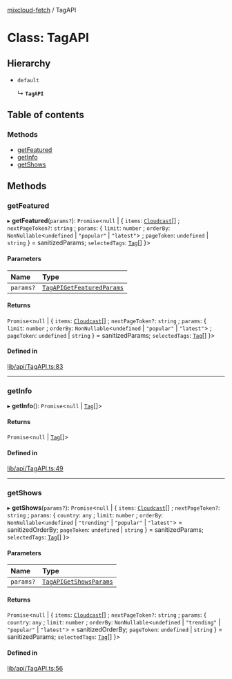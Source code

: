 [mixcloud-fetch](../README.md) / TagAPI

# Class: TagAPI

## Hierarchy

- `default`

  ↳ **`TagAPI`**

## Table of contents

### Methods

- [getFeatured](TagAPI.md#getfeatured)
- [getInfo](TagAPI.md#getinfo)
- [getShows](TagAPI.md#getshows)

## Methods

### getFeatured

▸ **getFeatured**(`params?`): `Promise`\<``null`` \| \{ `items`: [`Cloudcast`](../interfaces/Cloudcast.md)[] ; `nextPageToken?`: `string` ; `params`: \{ `limit`: `number` ; `orderBy`: `NonNullable`\<`undefined` \| ``"popular"`` \| ``"latest"``\> ; `pageToken`: `undefined` \| `string`  } = sanitizedParams; `selectedTags`: [`Tag`](../interfaces/Tag.md)[]  }\>

#### Parameters

| Name | Type |
| :------ | :------ |
| `params?` | [`TagAPIGetFeaturedParams`](../interfaces/TagAPIGetFeaturedParams.md) |

#### Returns

`Promise`\<``null`` \| \{ `items`: [`Cloudcast`](../interfaces/Cloudcast.md)[] ; `nextPageToken?`: `string` ; `params`: \{ `limit`: `number` ; `orderBy`: `NonNullable`\<`undefined` \| ``"popular"`` \| ``"latest"``\> ; `pageToken`: `undefined` \| `string`  } = sanitizedParams; `selectedTags`: [`Tag`](../interfaces/Tag.md)[]  }\>

#### Defined in

[lib/api/TagAPI.ts:83](https://github.com/patrickkfkan/mixcloud-fetch/blob/a2692f0/src/lib/api/TagAPI.ts#L83)

___

### getInfo

▸ **getInfo**(): `Promise`\<``null`` \| [`Tag`](../interfaces/Tag.md)[]\>

#### Returns

`Promise`\<``null`` \| [`Tag`](../interfaces/Tag.md)[]\>

#### Defined in

[lib/api/TagAPI.ts:49](https://github.com/patrickkfkan/mixcloud-fetch/blob/a2692f0/src/lib/api/TagAPI.ts#L49)

___

### getShows

▸ **getShows**(`params?`): `Promise`\<``null`` \| \{ `items`: [`Cloudcast`](../interfaces/Cloudcast.md)[] ; `nextPageToken?`: `string` ; `params`: \{ `country`: `any` ; `limit`: `number` ; `orderBy`: `NonNullable`\<`undefined` \| ``"trending"`` \| ``"popular"`` \| ``"latest"``\> = sanitizedOrderBy; `pageToken`: `undefined` \| `string`  } = sanitizedParams; `selectedTags`: [`Tag`](../interfaces/Tag.md)[]  }\>

#### Parameters

| Name | Type |
| :------ | :------ |
| `params?` | [`TagAPIGetShowsParams`](../interfaces/TagAPIGetShowsParams.md) |

#### Returns

`Promise`\<``null`` \| \{ `items`: [`Cloudcast`](../interfaces/Cloudcast.md)[] ; `nextPageToken?`: `string` ; `params`: \{ `country`: `any` ; `limit`: `number` ; `orderBy`: `NonNullable`\<`undefined` \| ``"trending"`` \| ``"popular"`` \| ``"latest"``\> = sanitizedOrderBy; `pageToken`: `undefined` \| `string`  } = sanitizedParams; `selectedTags`: [`Tag`](../interfaces/Tag.md)[]  }\>

#### Defined in

[lib/api/TagAPI.ts:56](https://github.com/patrickkfkan/mixcloud-fetch/blob/a2692f0/src/lib/api/TagAPI.ts#L56)
